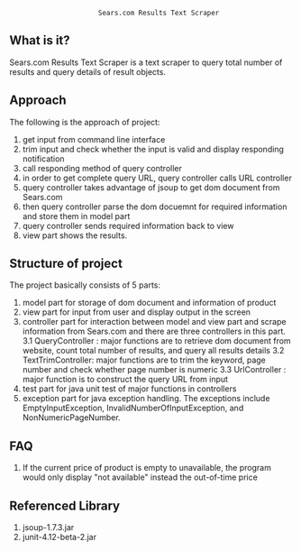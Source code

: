 
                          Sears.com Results Text Scraper

  What is it?
  -----------

  Sears.com Results Text Scraper is a text scraper to query total number of results
  and query details of result objects.

  Approach
  ------------------

  The following is the approach of project:
  1. get input from command line interface
  2. trim input and check whether the input is valid and display responding notification
  3. call responding method of query controller
  4. in order to get complete query URL, query controller calls URL controller
  5. query controller takes advantage of jsoup to get dom document from Sears.com
  6. then query controller parse the dom docuemnt for required information and store them in model part
  7. query controller sends required information back to view
  8. view part shows the results.

  Structure of project
  ------------

  The project basically consists of 5 parts:
  1. model part for storage of dom document and information of product
  2. view part for input from user and display output in the screen
  3. controller part for interaction between model and view part and scrape information from Sears.com
     and there are three controllers in this part. 
     3.1 QueryController   : major functions are to retrieve dom document from website, 
                             count total number of results, and query all results details
     3.2 TextTrimController: major functions are to trim the keyword, page number and check 
                             whether page number is numeric
     3.3 UrlController     : major function is to construct the query URL from input
  4. test part for java unit test of major functions in controllers
  5. exception part for java exception handling. The exceptions include EmptyInputException, InvalidNumberOfInputException, and NonNumericPageNumber.

  FAQ
  -------------
  1. If the current price of product is empty to unavailable, the program would only display "not available" instead the out-of-time price  

  Referenced Library
  -------------

  1. jsoup-1.7.3.jar
  2. junit-4.12-beta-2.jar
